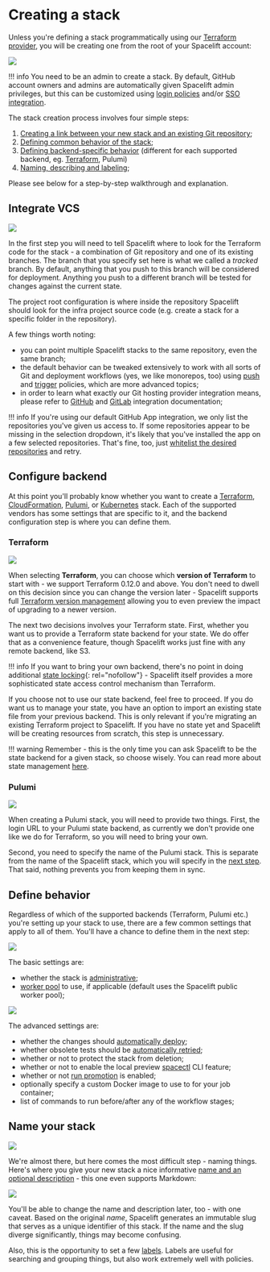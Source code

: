 # Creating a stack

Unless you're defining a stack programmatically using our [Terraform provider](../../vendors/terraform/terraform-provider.md), you will be creating one from the root of your Spacelift account:

![](<../../assets/screenshots/Screen Shot 2022-06-29 at 2.49.35 PM.png>)

!!! info
    You need to be an admin to create a stack. By default, GitHub account owners and admins are automatically given Spacelift admin privileges, but this can be customized using [login policies](../policy/login-policy.md) and/or [SSO integration](../../integrations/single-sign-on/README.md).

The stack creation process involves four simple steps:

1. [Creating a link between your new stack and an existing Git repository](./#integrate-vcs);
2. [Defining common behavior of the stack](./#define-behavior);
3. [Defining backend-specific behavior](creating-a-stack.md#configure-backend) (different for each supported backend, eg. [Terraform](creating-a-stack.md#terraform), Pulumi)
4. [Naming, describing and labeling](creating-a-stack.md#name-your-stack);

Please see below for a step-by-step walkthrough and explanation.

## Integrate VCS

![](<../../assets/screenshots/Screen Shot 2022-06-29 at 2.50.40 PM.png>)

In the first step you will need to tell Spacelift where to look for the Terraform code for the stack - a combination of Git repository and one of its existing branches. The branch that you specify set here is what we called a _tracked_ branch. By default, anything that you push to this branch will be considered for deployment. Anything you push to a different branch will be tested for changes against the current state.

 The project root configuration is where inside the repository Spacelift should look for the infra project source code (e.g. create a stack for a specific folder in the repository).

A few things worth noting:

- you can point multiple Spacelift stacks to the same repository, even the same branch;
- the default behavior can be tweaked extensively to work with all sorts of Git and deployment workflows (yes, we like monorepos, too) using [push](../policy/git-push-policy.md) and [trigger](../policy/trigger-policy.md) policies, which are more advanced topics;
- in order to learn what exactly our Git hosting provider integration means, please refer to [GitHub](../../integrations/source-control/github.md) and [GitLab](../../integrations/source-control/gitlab.md) integration documentation;

!!! info
    If you're using our default GitHub App integration, we only list the repositories you've given us access to. If some repositories appear to be missing in the selection dropdown, it's likely that you've installed the app on a few selected repositories. That's fine, too, just [whitelist the desired repositories](../../integrations/source-control/github.md) and retry.

## Configure backend

At this point you'll probably know whether you want to create a [Terraform](creating-a-stack.md#terraform), [CloudFormation](../../vendors/cloudformation/README.md), [Pulumi](creating-a-stack.md#pulumi), or [Kubernetes](../../vendors/kubernetes/README.md) stack. Each of the supported vendors has some settings that are specific to it, and the backend configuration step is where you can define them.

### Terraform

![](<../../assets/screenshots/Screen Shot 2022-06-29 at 2.51.12 PM (1).png>)

When selecting **Terraform**, you can choose which **version of Terraform** to start with - we support Terraform 0.12.0 and above. You don't need to dwell on this decision since you can change the version later - Spacelift supports full [Terraform version management](../../vendors/terraform/version-management.md) allowing you to even preview the impact of upgrading to a newer version.

The next two decisions involves your Terraform state. First, whether you want us to provide a Terraform state backend for your state. We do offer that as a convenience feature, though Spacelift works just fine with any remote backend, like S3.

!!! info
    If you want to bring your own backend, there's no point in doing additional [state locking](https://www.terraform.io/docs/state/locking.html){: rel="nofollow"} - Spacelift itself provides a more sophisticated state access control mechanism than Terraform.

If you choose not to use our state backend, feel free to proceed. If you do want us to manage your state, you have an option to import an existing state file from your previous backend. This is only relevant if you're migrating an existing Terraform project to Spacelift. If you have no state yet and Spacelift will be creating resources from scratch, this step is unnecessary.

!!! warning
    Remember - this is the only time you can ask Spacelift to be the state backend for a given stack, so choose wisely. You can read more about state management [here](../../vendors/terraform/state-management.md).

### Pulumi

![](<../../assets/screenshots/Screen Shot 2022-06-29 at 3.01.31 PM.png>)

When creating a Pulumi stack, you will need to provide two things. First, the login URL to your Pulumi state backend, as currently we don't provide one like we do for Terraform, so you will need to bring your own.

Second, you need to specify the name of the Pulumi stack. This is separate from the name of the Spacelift stack, which you will specify in the [next step](creating-a-stack.md#name-your-stack). That said, nothing prevents you from keeping them in sync.

## Define behavior

Regardless of which of the supported backends (Terraform, Pulumi etc.) you're setting up your stack to use, there are a few common settings that apply to all of them. You'll have a chance to define them in the next step:

![](<../../assets/screenshots/Screen Shot 2022-06-29 at 2.59.31 PM.png>)

The basic settings are:

- whether the stack is [administrative](./#administrative);
- [worker pool](../worker-pools.md) to use, if applicable (default uses the Spacelift public worker pool);

![](<../../assets/screenshots/Screen Shot 2022-06-29 at 2.52.07 PM.png>)

The advanced settings are:

- whether the changes should [automatically deploy](./#autodeploy);
- whether obsolete tests should be [automatically retried](./#autoretry);
- whether or not to protect the stack from deletion;
- whether or not to enable the local preview [spacectl](https://github.com/spacelift-io/spacectl) CLI feature;
- whether or not [run promotion](../run/run-promotion.md) is enabled;
- optionally specify a custom Docker image to use to for your job container;
- list of commands to run before/after any of the workflow stages;

## Name your stack

![](<../../assets/screenshots/New_stack_·_spacelift-io (14).png>)

We're almost there, but here comes the most difficult step - naming things. Here's where you give your new stack a nice informative [name and an optional description](stack-settings.md#name-and-description) - this one even supports Markdown:

![](<../../assets/screenshots/Screen Shot 2022-06-29 at 3.05.32 PM.png>)

You'll be able to change the name and description later, too - with one caveat. Based on the original _name_, Spacelift generates an immutable slug that serves as a unique identifier of this stack. If the name and the slug diverge significantly, things may become confusing.

Also, this is the opportunity to set a few [labels](stack-settings.md#labels). Labels are useful for searching and grouping things, but also work extremely well with policies.
